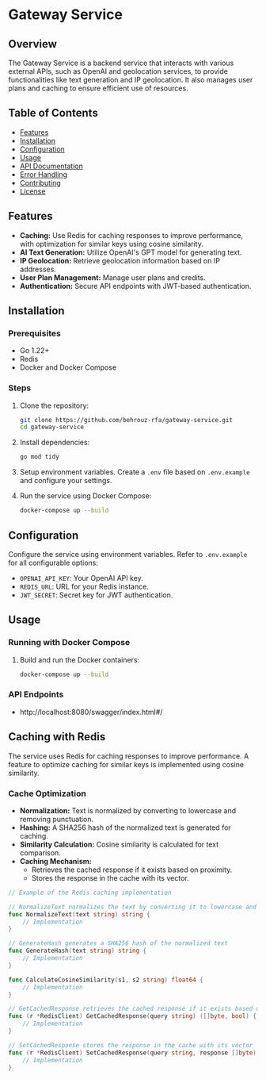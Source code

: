 # Gateway Service

## Overview
The Gateway Service is a backend service that interacts with various external APIs, such as OpenAI and geolocation services, to provide functionalities like text generation and IP geolocation. It also manages user plans and caching to ensure efficient use of resources.

## Table of Contents
- [Features](#features)
- [Installation](#installation)
- [Configuration](#configuration)
- [Usage](#usage)
- [API Documentation](#api-documentation)
- [Error Handling](#error-handling)
- [Contributing](#contributing)
- [License](#license)

## Features
- **Caching:** Use Redis for caching responses to improve performance, with optimization for similar keys using cosine similarity.
- **AI Text Generation:** Utilize OpenAI's GPT model for generating text.
- **IP Geolocation:** Retrieve geolocation information based on IP addresses.
- **User Plan Management:** Manage user plans and credits.
- **Authentication:** Secure API endpoints with JWT-based authentication.

## Installation
### Prerequisites
- Go 1.22+
- Redis
- Docker and Docker Compose

### Steps
1. Clone the repository:
    ```bash
    git clone https://github.com/behrouz-rfa/gateway-service.git
    cd gateway-service
    ```

2. Install dependencies:
    ```bash
    go mod tidy
    ```

3. Setup environment variables. Create a `.env` file based on `.env.example` and configure your settings.

4. Run the service using Docker Compose:
    ```bash
    docker-compose up --build
    ```

## Configuration
Configure the service using environment variables. Refer to `.env.example` for all configurable options:
- `OPENAI_API_KEY`: Your OpenAI API key.
- `REDIS_URL`: URL for your Redis instance.
- `JWT_SECRET`: Secret key for JWT authentication.

## Usage
### Running with Docker Compose
1. Build and run the Docker containers:
    ```bash
    docker-compose up --build
    ```

### API Endpoints
- http://localhost:8080/swagger/index.html#/


## Caching with Redis
The service uses Redis for caching responses to improve performance. A feature to optimize caching for similar keys is implemented using cosine similarity.

### Cache Optimization
- **Normalization:** Text is normalized by converting to lowercase and removing punctuation.
- **Hashing:** A SHA256 hash of the normalized text is generated for caching.
- **Similarity Calculation:** Cosine similarity is calculated for text comparison.
- **Caching Mechanism:**
    - Retrieves the cached response if it exists based on proximity.
    - Stores the response in the cache with its vector.

```go
// Example of the Redis caching implementation

// NormalizeText normalizes the text by converting it to lowercase and removing punctuation
func NormalizeText(text string) string {
    // Implementation
}

// GenerateHash generates a SHA256 hash of the normalized text
func GenerateHash(text string) string {
    // Implementation
}

func CalculateCosineSimilarity(s1, s2 string) float64 {
    // Implementation
}

// GetCachedResponse retrieves the cached response if it exists based on proximity
func (r *RedisClient) GetCachedResponse(query string) ([]byte, bool) {
    // Implementation
}

// SetCachedResponse stores the response in the cache with its vector
func (r *RedisClient) SetCachedResponse(query string, response []byte) {
    // Implementation
}
